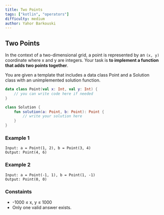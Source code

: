 ```yaml
---
title: Two Points
tags: ["kotlin", "operators"]
difficulty: medium
author: Yahor Barkouski
---
```

## Two Points

In the context of a two-dimensional grid, a point is represented by an `(x, y)` coordinate where x and y are integers. Your task is **to implement a function that adds two points together**.

You are given a template that includes a data class Point and a Solution class with an unimplemented solution function. 

```kotlin
data class Point(val x: Int, val y: Int) {
    // you can write code here if needed
}

class Solution {
    fun solution(a: Point, b: Point): Point {
        // write your solution here
    }
}
```

### Example 1 
```text
Input: a = Point(1, 2), b = Point(3, 4)
Output: Point(4, 6)
```

### Example 2
```text
Input: a = Point(-1, 1), b = Point(1, -1)
Output: Point(0, 0)
```

### Constaints
- -1000 ≤ x, y ≤ 1000
- Only one valid answer exists.
